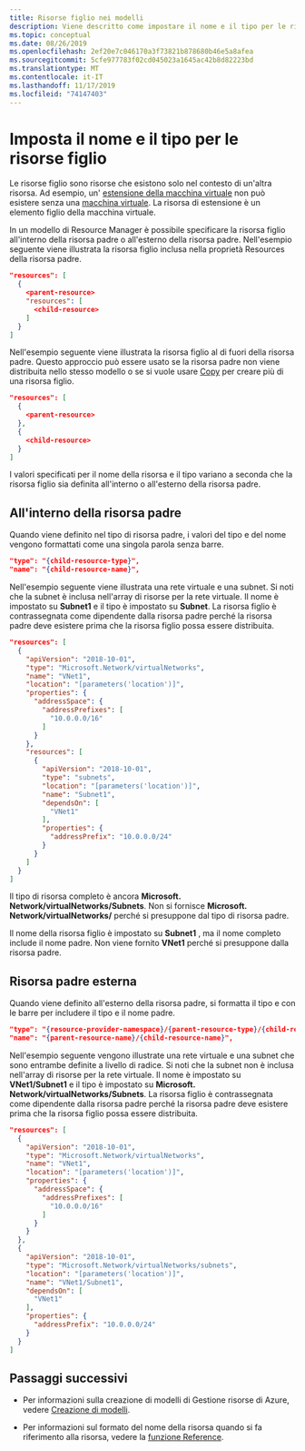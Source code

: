 ```yaml
---
title: Risorse figlio nei modelli
description: Viene descritto come impostare il nome e il tipo per le risorse figlio in un modello di Azure Resource Manager.
ms.topic: conceptual
ms.date: 08/26/2019
ms.openlocfilehash: 2ef20e7c046170a3f73821b878680b46e5a8afea
ms.sourcegitcommit: 5cfe977783f02cd045023a1645ac42b8d82223bd
ms.translationtype: MT
ms.contentlocale: it-IT
ms.lasthandoff: 11/17/2019
ms.locfileid: "74147403"
---
```

# <a name="set-name-and-type-for-child-resources"></a>Imposta il nome e il tipo per le risorse figlio

Le risorse figlio sono risorse che esistono solo nel contesto di un'altra risorsa. Ad esempio, un' [estensione della macchina virtuale](/azure/templates/microsoft.compute/2019-03-01/virtualmachines/extensions) non può esistere senza una [macchina virtuale](/azure/templates/microsoft.compute/2019-03-01/virtualmachines). La risorsa di estensione è un elemento figlio della macchina virtuale.

In un modello di Resource Manager è possibile specificare la risorsa figlio all'interno della risorsa padre o all'esterno della risorsa padre. Nell'esempio seguente viene illustrata la risorsa figlio inclusa nella proprietà Resources della risorsa padre.

```json
"resources": [
  {
    <parent-resource>
    "resources": [
      <child-resource>
    ]
  }
]
```

Nell'esempio seguente viene illustrata la risorsa figlio al di fuori della risorsa padre. Questo approccio può essere usato se la risorsa padre non viene distribuita nello stesso modello o se si vuole usare [Copy](resource-group-create-multiple.md) per creare più di una risorsa figlio.

```json
"resources": [
  {
    <parent-resource>
  },
  {
    <child-resource>
  }
]
```

I valori specificati per il nome della risorsa e il tipo variano a seconda che la risorsa figlio sia definita all'interno o all'esterno della risorsa padre.

## <a name="within-parent-resource"></a>All'interno della risorsa padre

Quando viene definito nel tipo di risorsa padre, i valori del tipo e del nome vengono formattati come una singola parola senza barre.

```json
"type": "{child-resource-type}",
"name": "{child-resource-name}",
```

Nell'esempio seguente viene illustrata una rete virtuale e una subnet. Si noti che la subnet è inclusa nell'array di risorse per la rete virtuale. Il nome è impostato su **Subnet1** e il tipo è impostato su **Subnet**. La risorsa figlio è contrassegnata come dipendente dalla risorsa padre perché la risorsa padre deve esistere prima che la risorsa figlio possa essere distribuita.

```json
"resources": [
  {
    "apiVersion": "2018-10-01",
    "type": "Microsoft.Network/virtualNetworks",
    "name": "VNet1",
    "location": "[parameters('location')]",
    "properties": {
      "addressSpace": {
        "addressPrefixes": [
          "10.0.0.0/16"
        ]
      }
    },
    "resources": [
      {
        "apiVersion": "2018-10-01",
        "type": "subnets",
        "location": "[parameters('location')]",
        "name": "Subnet1",
        "dependsOn": [
          "VNet1"
        ],
        "properties": {
          "addressPrefix": "10.0.0.0/24"
        }
      }
    ]
  }
]
```

Il tipo di risorsa completo è ancora **Microsoft. Network/virtualNetworks/Subnets**. Non si fornisce **Microsoft. Network/virtualNetworks/** perché si presuppone dal tipo di risorsa padre.

Il nome della risorsa figlio è impostato su **Subnet1** , ma il nome completo include il nome padre. Non viene fornito **VNet1** perché si presuppone dalla risorsa padre.

## <a name="outside-parent-resource"></a>Risorsa padre esterna

Quando viene definito all'esterno della risorsa padre, si formatta il tipo e con le barre per includere il tipo e il nome padre.

```json
"type": "{resource-provider-namespace}/{parent-resource-type}/{child-resource-type}",
"name": "{parent-resource-name}/{child-resource-name}",
```

Nell'esempio seguente vengono illustrate una rete virtuale e una subnet che sono entrambe definite a livello di radice. Si noti che la subnet non è inclusa nell'array di risorse per la rete virtuale. Il nome è impostato su **VNet1/Subnet1** e il tipo è impostato su **Microsoft. Network/virtualNetworks/Subnets**. La risorsa figlio è contrassegnata come dipendente dalla risorsa padre perché la risorsa padre deve esistere prima che la risorsa figlio possa essere distribuita.

```json
"resources": [
  {
    "apiVersion": "2018-10-01",
    "type": "Microsoft.Network/virtualNetworks",
    "name": "VNet1",
    "location": "[parameters('location')]",
    "properties": {
      "addressSpace": {
        "addressPrefixes": [
          "10.0.0.0/16"
        ]
      }
    }
  },
  {
    "apiVersion": "2018-10-01",
    "type": "Microsoft.Network/virtualNetworks/subnets",
    "location": "[parameters('location')]",
    "name": "VNet1/Subnet1",
    "dependsOn": [
      "VNet1"
    ],
    "properties": {
      "addressPrefix": "10.0.0.0/24"
    }
  }
]
```

## <a name="next-steps"></a>Passaggi successivi

* Per informazioni sulla creazione di modelli di Gestione risorse di Azure, vedere [Creazione di modelli](resource-group-authoring-templates.md). 

* Per informazioni sul formato del nome della risorsa quando si fa riferimento alla risorsa, vedere la [funzione Reference](resource-group-template-functions-resource.md#reference).
